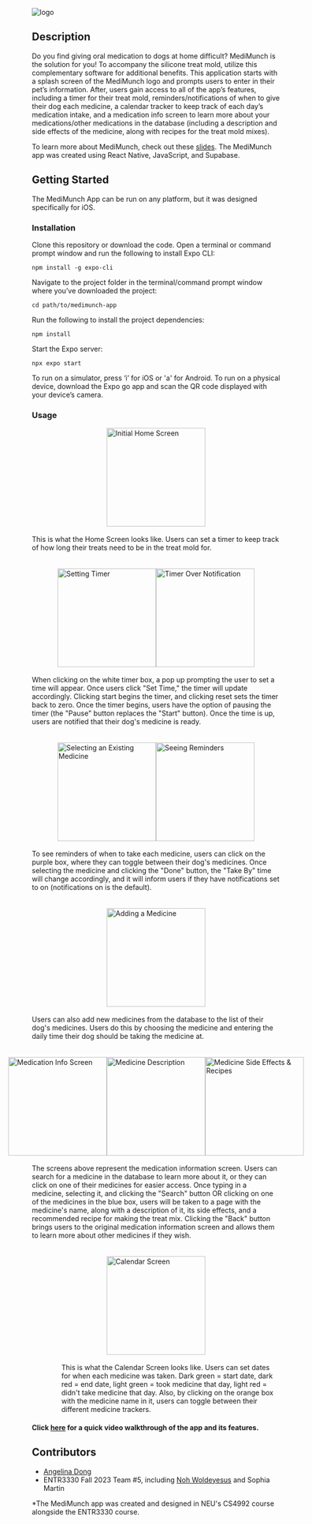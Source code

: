 ![logo](https://cdn.discordapp.com/attachments/1162101647653208155/1183436744520106064/thumbnail.png?ex=6588545b&is=6575df5b&hm=d70f4bebd34677baad8d0071487bb25c19e084edc9e136e01ac649c802d2d961&)


## Description

Do you find giving oral medication to dogs at home difficult? MediMunch is the solution for you! To accompany the silicone treat mold, utilize this complementary software for additional benefits. This application starts with a splash screen of the MediMunch logo and prompts users to enter in their pet’s information. After, users gain access to all of the app’s features, including a timer for their treat mold, reminders/notifications of when to give their dog each medicine, a calendar tracker to keep track of each day’s medication intake, and a medication info screen to learn more about your medications/other medications in the database (including a description and side effects of the medicine, along with recipes for the treat mold mixes). 

To learn more about MediMunch, check out these [slides](https://docs.google.com/presentation/d/1VCdgOsYDrXRY6UgmRRnKauilP1vBGeOyGBTiA6n8ACo/edit#slide=id.g4dfce81f19_0_45). The MediMunch app was created using React Native, JavaScript, and Supabase.

## Getting Started

The MediMunch App can be run on any platform, but it was designed specifically for iOS.

### Installation

Clone this repository or download the code. Open a terminal or command prompt window and run the following to install Expo CLI:
```
npm install -g expo-cli
```
Navigate to the project folder in the terminal/command prompt window where you’ve downloaded the project:
```
cd path/to/medimunch-app
```
Run the following to install the project dependencies:
```
npm install
```
Start the Expo server:
```
npx expo start
```
To run on a simulator, press ‘i’ for iOS or 'a' for Android. To run on a physical device, download the Expo go app and scan the QR code displayed with your device’s camera.


### Usage

<div style="display: flex; justify-content: center;">
<img src="https://cdn.discordapp.com/attachments/1162101647653208155/1183350304423551047/IMG_7365.PNG?ex=658803da&is=65758eda&hm=161ba521e5a6d8ae8f409a30bfc4f189b4ec3ce82ed64b365b102a692695b69d&" alt="Initial Home Screen" width="200"> 
</div>
<br>
<Text style="display: flex; align-items: center;">This is what the Home Screen looks like. Users can set a timer to keep track of how long their treats need to be in the treat mold for. </Text>
<br>
<br>
<div style="display: flex; justify-content: center;">
<img src="https://cdn.discordapp.com/attachments/1162101647653208155/1183350303966380072/IMG_7370.PNG?ex=658803da&is=65758eda&hm=d5d871f948f5db8aec7ccfb69cb08010a70251cc993872e53f1b85f0e23a167b&
" alt="Setting Timer" width="200">

<img src="https://cdn.discordapp.com/attachments/1162101647653208155/1183350304461295727/IMG_7372.PNG?ex=658803da&is=65758eda&hm=b1b23d2daf8678f166ddc8196db5eb9c1587d3d9d79961eca02700cd72f8aa18&" alt="Timer Over Notification" width="200">
</div>
<br>
When clicking on the white timer box, a pop up prompting the user to set a time will appear. Once users click "Set Time," the timer will update accordingly. Clicking start begins the timer, and clicking reset sets the timer back to zero. Once the timer begins, users have the option of pausing the timer (the "Pause" button replaces the "Start" button). Once the time is up, users are notified that their dog's medicine is ready.
<br>
<br>
<br>
<div style="display: flex; justify-content: center;">
<img src="https://cdn.discordapp.com/attachments/1162101647653208155/1183350304213831770/IMG_7366.PNG?ex=658803da&is=65758eda&hm=35200925562f5330c3853f1ce5f8189b116fab3be0acdaf9115f40323fb9a585&" alt="Selecting an Existing Medicine" width="200">

<img src="https://cdn.discordapp.com/attachments/1162101647653208155/1183350304079618049/IMG_7371.PNG?ex=658803da&is=65758eda&hm=826d487e25e2531224c23fb0ae1f772a564a9a88faf3c26664733f81a50d10f2&" alt="Seeing Reminders" width="200">
</div>
<br>
To see reminders of when to take each medicine, users can click on the purple box, where they can toggle between their dog's medicines. Once selecting the medicine and clicking the "Done" button, the "Take By" time will change accordingly, and it will inform users if they have notifications set to on (notifications on is the default).
<br>
<br>
<br>
<div style="display: flex; justify-content: center;">
<img src="https://cdn.discordapp.com/attachments/1162101647653208155/1183350304704569344/IMG_7367.PNG?ex=658803da&is=65758eda&hm=f5df78781f94f66661168a0ac708793c0493610f49318729dda46b48853db4d8&" alt="Adding a Medicine" width="200">
</div>
<br>
<Text style="display: flex; align-items: center;">Users can also add new medicines from the database to the list of their dog's medicines. Users do this by choosing the medicine and entering the daily time their dog should be taking the medicine at.</Text>
<br>
<br>
<div style="display: flex; justify-content: center;">

<img src="https://cdn.discordapp.com/attachments/1162101647653208155/1183350303907655730/IMG_7362.PNG?ex=658803da&is=65758eda&hm=3097b01efdf9a98dd2b1858862cd6b144cf708980aa9ff37d881c4102bfbde7b&" alt="Medication Info Screen" width="200">

<img src="https://cdn.discordapp.com/attachments/1162101647653208155/1183350304415162388/IMG_7368.PNG?ex=658803da&is=65758eda&hm=623706ad2608a1e37427e983ed0d3d0bf65c960d849896452397f337d475ed52&" alt="Medicine Description" width="200">

<img src="https://cdn.discordapp.com/attachments/1162101647653208155/1183350304243200080/IMG_7369.PNG?ex=658803da&is=65758eda&hm=a5d6d6ce4d058c30dc8d28bb769e4fee8266e2782e88a46e97e937cf5f766ff8&" alt="Medicine Side Effects & Recipes" width="200">
</div>
<br>
The screens above represent the medication information screen. Users can search for a medicine in the database to learn more about it, or they can click on one of their medicines for easier access. Once typing in a medicine, selecting it, and clicking the "Search" button OR clicking on one of the medicines in the blue box, users will be taken to a page with the medicine's name, along with a description of it, its side effects, and a recommended recipe for making the treat mix. Clicking the "Back" button brings users to the original medication information screen and allows them to learn more about other medicines if they wish.
<br>
<br>
<br>
<div style="display: flex; justify-content: center;">
<img src="https://cdn.discordapp.com/attachments/1162101647653208155/1183350303962177566/IMG_7361.PNG?ex=658803da&is=65758eda&hm=25e10d98673494170ecbee0dc638061c0e26c6b0aebffb28a0b9a75586810875&" alt="Calendar Screen" width="200">
</div>
<br>
<Text style="display: flex; align-items: center; margin-left: 60">This is what the Calendar Screen looks like. Users can set dates for when each medicine was taken. Dark green = start date, dark red = end date, light green = took medicine that day, light red = didn't take medicine that day. Also, by clicking on the orange box with the medicine name in it, users can toggle between their different medicine trackers. </Text>

#### Click [here](https://drive.google.com/file/d/1N65f9YDA3cTiS2l_PymY7GYPokW2z4lo/view?usp=sharing) for a quick video walkthrough of the app and its features.

## Contributors
- [Angelina Dong](https://github.com/angelina-dong)
- ENTR3330 Fall 2023 Team #5, including [Noh Woldeyesus](https://github.com/nohwolde) and Sophia Martin

*The MediMunch app was created and designed in NEU's CS4992 course alongside the ENTR3330 course.
